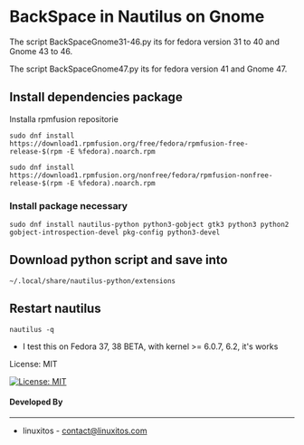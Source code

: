 # BackSpace in Nautilus on Gnome

The script BackSpaceGnome31-46.py its for fedora version 31 to 40 and Gnome 43 to 46.

The script BackSpaceGnome47.py its for fedora version 41 and Gnome 47.

## Install dependencies package

Installa rpmfusion repositorie

```
sudo dnf install https://download1.rpmfusion.org/free/fedora/rpmfusion-free-release-$(rpm -E %fedora).noarch.rpm
```
```
sudo dnf install https://download1.rpmfusion.org/nonfree/fedora/rpmfusion-nonfree-release-$(rpm -E %fedora).noarch.rpm
```

### Install package necessary

```
sudo dnf install nautilus-python python3-gobject gtk3 python3 python2 gobject-introspection-devel pkg-config python3-devel
```

## Download python script and save into 

```
~/.local/share/nautilus-python/extensions
```
## Restart nautilus

```
nautilus -q
```

- I test this on Fedora 37, 38 BETA, with kernel >= 6.0.7, 6.2, it's works

License: MIT

[![License: MIT](https://img.shields.io/badge/License-MIT-yellow.svg)](https://opensource.org/licenses/MIT)

#### Developed By
----------------
 * linuxitos - <contact@linuxitos.com>